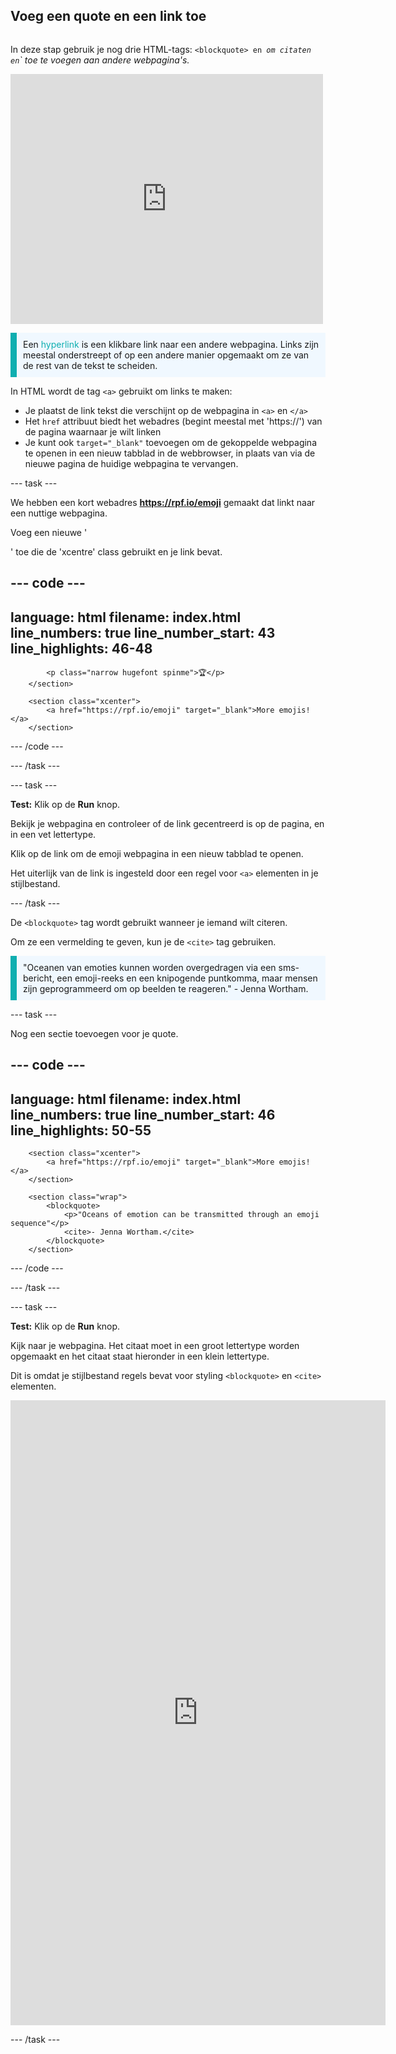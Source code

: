 ## Voeg een quote en een link toe

<div style="display: flex; flex-wrap: wrap">
<div style="flex-basis: 200px; flex-grow: 1; margin-right: 15px;">

In deze stap gebruik je nog drie HTML-tags: `<blockquote> en `<cite>`om citaten en`<a>\` toe te voegen aan andere webpagina's.

</div>
<div>
<iframe src="https://editor.raspberrypi.org/en/embed/viewer/top-5-emoji-list-step-5" width="500" height="400" frameborder="0" marginwidth="0" marginheight="0" allowfullscreen> </iframe>
</div>
</div>

<p style="border-left: solid; border-width:10px; border-color: #0faeb0; background-color: aliceblue; padding: 10px;">
Een <span style="color: #0faeb0">hyperlink</span> is een klikbare link naar een andere webpagina. Links zijn meestal onderstreept of op een andere manier opgemaakt om ze van de rest van de tekst te scheiden. 
</p>

In HTML wordt de tag `<a>` gebruikt om links te maken:

- Je plaatst de link tekst die verschijnt op de webpagina in `<a>` en `</a>`
- Het `href` attribuut biedt het webadres (begint meestal met 'https://') van de pagina waarnaar je wilt linken
- Je kunt ook `target="_blank"` toevoegen om de gekoppelde webpagina te openen in een nieuw tabblad in de webbrowser, in plaats van via de nieuwe pagina de huidige webpagina te vervangen.

\--- task ---

We hebben een kort webadres **https://rpf.io/emoji** gemaakt dat linkt naar een nuttige webpagina.

Voeg een nieuwe '<section>' toe die de 'xcentre' class gebruikt en je link bevat.

## --- code ---

language: html
filename: index.html
line_numbers: true
line_number_start: 43
line_highlights: 46-48
-----------------------------------------------------------

```
        <p class="narrow hugefont spinme">🏆</p>         
    </section>

    <section class="xcenter">
        <a href="https://rpf.io/emoji" target="_blank">More emojis!</a>
    </section>
```

\--- /code ---

\--- /task ---

\--- task ---

**Test:** Klik op de **Run** knop.

Bekijk je webpagina en controleer of de link gecentreerd is op de pagina, en in een vet lettertype.

Klik op de link om de emoji webpagina in een nieuw tabblad te openen.

Het uiterlijk van de link is ingesteld door een regel voor `<a>` elementen in je stijlbestand.

\--- /task ---

De `<blockquote>` tag wordt gebruikt wanneer je iemand wilt citeren.

Om ze een vermelding te geven, kun je de `<cite>` tag gebruiken.

<p style="border-left: solid; border-width:10px; border-color: #0faeb0; background-color: aliceblue; padding: 10px;">
"Oceanen van emoties kunnen worden overgedragen via een sms-bericht, een emoji-reeks en een knipogende puntkomma, maar mensen zijn geprogrammeerd om op beelden te reageren." - Jenna Wortham.
</p>

\--- task ---

Nog een sectie toevoegen voor je quote.

## --- code ---

language: html
filename: index.html
line_numbers: true
line_number_start: 46
line_highlights: 50-55
-----------------------------------------------------------

```
    <section class="xcenter">
        <a href="https://rpf.io/emoji" target="_blank">More emojis!</a>
    </section>

    <section class="wrap">
        <blockquote>
            <p>"Oceans of emotion can be transmitted through an emoji sequence"</p>
            <cite>- Jenna Wortham.</cite>
        </blockquote>
    </section>
```

\--- /code ---

\--- /task ---

\--- task ---

**Test:** Klik op de **Run** knop.

Kijk naar je webpagina. Het citaat moet in een groot lettertype worden opgemaakt en het citaat staat hieronder in een klein lettertype.

Dit is omdat je stijlbestand regels bevat voor styling `<blockquote>` en `<cite>` elementen.

<div>
<iframe src="https://editor.raspberrypi.org/en/embed/viewer/top-5-emoji-list-step-5" width="600" height="1000" frameborder="0" marginwidth="0" marginheight="0" allowfullscreen> </iframe>
</div>

\--- /task ---




